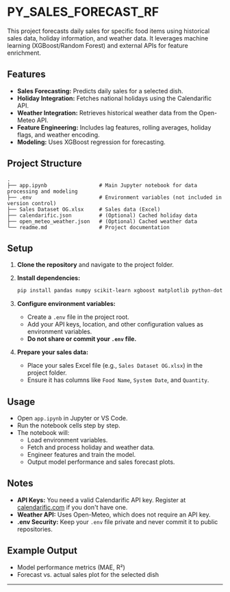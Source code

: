 # PY_SALES_FORECAST_RF

This project forecasts daily sales for specific food items using historical sales data, holiday information, and weather data. It leverages machine learning (XGBoost/Random Forest) and external APIs for feature enrichment.

## Features

- **Sales Forecasting:** Predicts daily sales for a selected dish.
- **Holiday Integration:** Fetches national holidays using the Calendarific API.
- **Weather Integration:** Retrieves historical weather data from the Open-Meteo API.
- **Feature Engineering:** Includes lag features, rolling averages, holiday flags, and weather encoding.
- **Modeling:** Uses XGBoost regression for forecasting.

## Project Structure

```
.
├── app.ipynb                 # Main Jupyter notebook for data processing and modeling
├── .env                      # Environment variables (not included in version control)
├── Sales Dataset OG.xlsx     # Sales data (Excel)
├── calendarific.json         # (Optional) Cached holiday data
├── open_meteo_weather.json   # (Optional) Cached weather data
└── readme.md                 # Project documentation
```

## Setup

1. **Clone the repository** and navigate to the project folder.

2. **Install dependencies:**

   ```bash
   pip install pandas numpy scikit-learn xgboost matplotlib python-dotenv requests openpyxl
   ```

3. **Configure environment variables:**

   - Create a `.env` file in the project root.
   - Add your API keys, location, and other configuration values as environment variables.
   - **Do not share or commit your `.env` file.**

4. **Prepare your sales data:**
   - Place your sales Excel file (e.g., `Sales Dataset OG.xlsx`) in the project folder.
   - Ensure it has columns like `Food Name`, `System Date`, and `Quantity`.

## Usage

- Open `app.ipynb` in Jupyter or VS Code.
- Run the notebook cells step by step.
- The notebook will:
  - Load environment variables.
  - Fetch and process holiday and weather data.
  - Engineer features and train the model.
  - Output model performance and sales forecast plots.

## Notes

- **API Keys:** You need a valid Calendarific API key. Register at [calendarific.com](https://calendarific.com/) if you don't have one.
- **Weather API:** Uses Open-Meteo, which does not require an API key.
- **.env Security:** Keep your `.env` file private and never commit it to public repositories.

## Example Output

- Model performance metrics (MAE, R²)
- Forecast vs. actual sales plot for the selected dish

---

